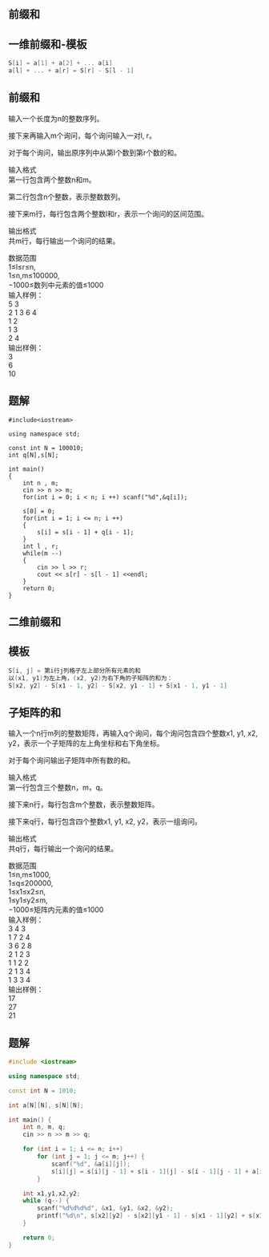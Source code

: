 ## 前缀和
## 一维前缀和-模板
```cpp
S[i] = a[1] + a[2] + ... a[i]
a[l] + ... + a[r] = S[r] - S[l - 1]
```
## 前缀和
输入一个长度为n的整数序列。  

接下来再输入m个询问，每个询问输入一对l, r。  

对于每个询问，输出原序列中从第l个数到第r个数的和。  

输入格式  
第一行包含两个整数n和m。  

第二行包含n个整数，表示整数数列。  

接下来m行，每行包含两个整数l和r，表示一个询问的区间范围。  

输出格式   
共m行，每行输出一个询问的结果。  

数据范围  
1≤l≤r≤n,  
1≤n,m≤100000,  
−1000≤数列中元素的值≤1000  
输入样例：  
5 3  
2 1 3 6 4  
1 2  
1 3  
2 4  
输出样例：  
3  
6  
10  
## 题解
```
#include<iostream>

using namespace std;

const int N = 100010;
int q[N],s[N];

int main()
{
    int n , m;
    cin >> n >> m;
    for(int i = 0; i < n; i ++) scanf("%d",&q[i]);
    
    s[0] = 0;
    for(int i = 1; i <= n; i ++)
    {
        s[i] = s[i - 1] + q[i - 1];
    }
    int l , r;
    while(m --)
    {
        cin >> l >> r;
        cout << s[r] - s[l - 1] <<endl;
    }
    return 0;
}
```
## 二维前缀和
## 模板
```cpp
S[i, j] = 第i行j列格子左上部分所有元素的和
以(x1, y1)为左上角，(x2, y2)为右下角的子矩阵的和为：
S[x2, y2] - S[x1 - 1, y2] - S[x2, y1 - 1] + S[x1 - 1, y1 - 1]
```
## 子矩阵的和
输入一个n行m列的整数矩阵，再输入q个询问，每个询问包含四个整数x1, y1, x2, y2，表示一个子矩阵的左上角坐标和右下角坐标。  

对于每个询问输出子矩阵中所有数的和。  
  
输入格式  
第一行包含三个整数n，m，q。  

接下来n行，每行包含m个整数，表示整数矩阵。  

接下来q行，每行包含四个整数x1, y1, x2, y2，表示一组询问。  

输出格式  
共q行，每行输出一个询问的结果。  

数据范围  
1≤n,m≤1000,  
1≤q≤200000,  
1≤x1≤x2≤n,  
1≤y1≤y2≤m,  
−1000≤矩阵内元素的值≤1000  
输入样例：  
3 4 3  
1 7 2 4  
3 6 2 8  
2 1 2 3  
1 1 2 2  
2 1 3 4  
1 3 3 4  
输出样例：  
17  
27  
21  
## 题解
```cpp
#include <iostream>

using namespace std;

const int N = 1010;

int a[N][N], s[N][N];

int main() {
    int n, m, q;
    cin >> n >> m >> q;

    for (int i = 1; i <= n; i++)
        for (int j = 1; j <= m; j++) {
            scanf("%d", &a[i][j]);
            s[i][j] = s[i][j - 1] + s[i - 1][j] - s[i - 1][j - 1] + a[i][j]; // 求前缀和
        }

    int x1,y1,x2,y2;
    while (q--) {
        scanf("%d%d%d%d", &x1, &y1, &x2, &y2);
        printf("%d\n", s[x2][y2] - s[x2][y1 - 1] - s[x1 - 1][y2] + s[x1 - 1][y1 - 1]); 
    }

    return 0;
}
```
